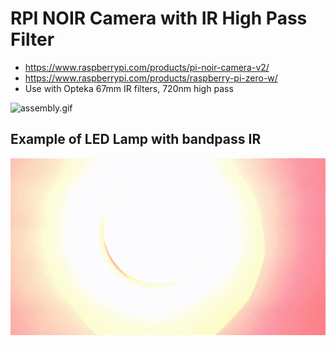 # RPI NOIR Camera with IR High Pass Filter

* https://www.raspberrypi.com/products/pi-noir-camera-v2/
* https://www.raspberrypi.com/products/raspberry-pi-zero-w/
* Use with Opteka 67mm IR filters, 720nm high pass

![assembly.gif](media/assembly.gif)

## Example of LED Lamp with bandpass IR

![example.gif](media/example.gif)
